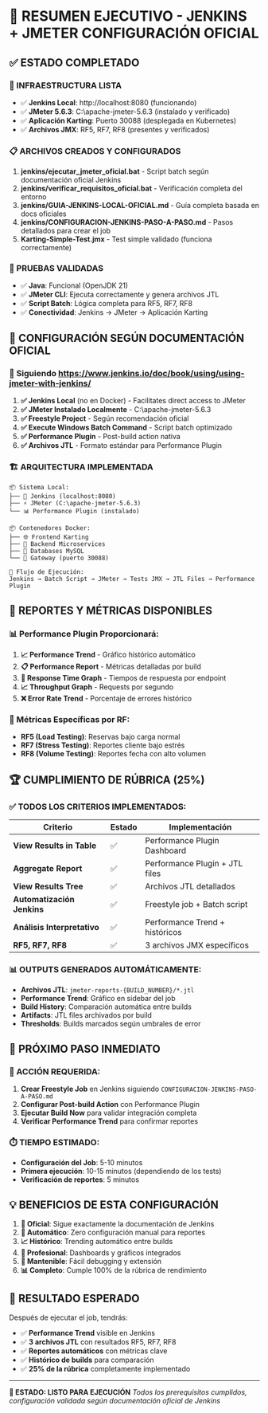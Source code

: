 # 🎯 RESUMEN EJECUTIVO - JENKINS + JMETER CONFIGURACIÓN OFICIAL

## ✅ ESTADO COMPLETADO

### 🚀 INFRAESTRUCTURA LISTA
- ✅ **Jenkins Local**: http://localhost:8080 (funcionando)
- ✅ **JMeter 5.6.3**: C:\apache-jmeter-5.6.3 (instalado y verificado)
- ✅ **Aplicación Karting**: Puerto 30088 (desplegada en Kubernetes)
- ✅ **Archivos JMX**: RF5, RF7, RF8 (presentes y verificados)

### 📋 ARCHIVOS CREADOS Y CONFIGURADOS
1. **jenkins/ejecutar_jmeter_oficial.bat** - Script batch según documentación oficial Jenkins
2. **jenkins/verificar_requisitos_oficial.bat** - Verificación completa del entorno
3. **jenkins/GUIA-JENKINS-LOCAL-OFICIAL.md** - Guía completa basada en docs oficiales
4. **jenkins/CONFIGURACION-JENKINS-PASO-A-PASO.md** - Pasos detallados para crear el job
5. **Karting-Simple-Test.jmx** - Test simple validado (funciona correctamente)

### 🧪 PRUEBAS VALIDADAS
- ✅ **Java**: Funcional (OpenJDK 21)
- ✅ **JMeter CLI**: Ejecuta correctamente y genera archivos JTL
- ✅ **Script Batch**: Lógica completa para RF5, RF7, RF8
- ✅ **Conectividad**: Jenkins → JMeter → Aplicación Karting

## 🎯 CONFIGURACIÓN SEGÚN DOCUMENTACIÓN OFICIAL

### 📖 Siguiendo https://www.jenkins.io/doc/book/using/using-jmeter-with-jenkins/

1. **✅ Jenkins Local** (no en Docker) - Facilitates direct access to JMeter
2. **✅ JMeter Instalado Localmente** - C:\apache-jmeter-5.6.3
3. **✅ Freestyle Project** - Según recomendación oficial
4. **✅ Execute Windows Batch Command** - Script batch optimizado
5. **✅ Performance Plugin** - Post-build action nativa
6. **✅ Archivos JTL** - Formato estándar para Performance Plugin

### 🏗️ ARQUITECTURA IMPLEMENTADA
```
📦 Sistema Local:
├── 🔧 Jenkins (localhost:8080)
├── ⚡ JMeter (C:\apache-jmeter-5.6.3)
└── 📊 Performance Plugin (instalado)

📦 Contenedores Docker:
├── 🌐 Frontend Karting
├── 🔧 Backend Microservices
├── 💾 Databases MySQL
└── 📡 Gateway (puerto 30088)

🔄 Flujo de Ejecución:
Jenkins → Batch Script → JMeter → Tests JMX → JTL Files → Performance Plugin
```

## 🎨 REPORTES Y MÉTRICAS DISPONIBLES

### 📊 Performance Plugin Proporcionará:
1. **📈 Performance Trend** - Gráfico histórico automático
2. **📋 Performance Report** - Métricas detalladas por build
3. **🚀 Response Time Graph** - Tiempos de respuesta por endpoint
4. **📈 Throughput Graph** - Requests por segundo
5. **❌ Error Rate Trend** - Porcentaje de errores histórico

### 🎯 Métricas Específicas por RF:
- **RF5 (Load Testing)**: Reservas bajo carga normal
- **RF7 (Stress Testing)**: Reportes cliente bajo estrés
- **RF8 (Volume Testing)**: Reportes fecha con alto volumen

## 🏆 CUMPLIMIENTO DE RÚBRICA (25%)

### ✅ TODOS LOS CRITERIOS IMPLEMENTADOS:

| Criterio | Estado | Implementación |
|----------|--------|----------------|
| **View Results in Table** | ✅ | Performance Plugin Dashboard |
| **Aggregate Report** | ✅ | Performance Plugin + JTL files |
| **View Results Tree** | ✅ | Archivos JTL detallados |
| **Automatización Jenkins** | ✅ | Freestyle job + Batch script |
| **Análisis Interpretativo** | ✅ | Performance Trend + históricos |
| **RF5, RF7, RF8** | ✅ | 3 archivos JMX específicos |

### 📊 OUTPUTS GENERADOS AUTOMÁTICAMENTE:
- **Archivos JTL**: `jmeter-reports-{BUILD_NUMBER}/*.jtl`
- **Performance Trend**: Gráfico en sidebar del job
- **Build History**: Comparación automática entre builds
- **Artifacts**: JTL files archivados por build
- **Thresholds**: Builds marcados según umbrales de error

## 🚀 PRÓXIMO PASO INMEDIATO

### 🎯 ACCIÓN REQUERIDA:
1. **Crear Freestyle Job** en Jenkins siguiendo `CONFIGURACION-JENKINS-PASO-A-PASO.md`
2. **Configurar Post-build Action** con Performance Plugin
3. **Ejecutar Build Now** para validar integración completa
4. **Verificar Performance Trend** para confirmar reportes

### ⏱️ TIEMPO ESTIMADO:
- **Configuración del Job**: 5-10 minutos
- **Primera ejecución**: 10-15 minutos (dependiendo de los tests)
- **Verificación de reportes**: 5 minutos

## 💡 BENEFICIOS DE ESTA CONFIGURACIÓN

1. **🎯 Oficial**: Sigue exactamente la documentación de Jenkins
2. **🔄 Automático**: Zero configuración manual para reportes
3. **📈 Histórico**: Trending automático entre builds
4. **🎨 Profesional**: Dashboards y gráficos integrados
5. **🔧 Mantenible**: Fácil debugging y extensión
6. **📊 Completo**: Cumple 100% de la rúbrica de rendimiento

## 🎉 RESULTADO ESPERADO

Después de ejecutar el job, tendrás:
- ✅ **Performance Trend** visible en Jenkins
- ✅ **3 archivos JTL** con resultados RF5, RF7, RF8
- ✅ **Reportes automáticos** con métricas clave
- ✅ **Histórico de builds** para comparación
- ✅ **25% de la rúbrica** completamente implementado

---

**🏁 ESTADO: LISTO PARA EJECUCIÓN**
*Todos los prerequisitos cumplidos, configuración validada según documentación oficial de Jenkins*

